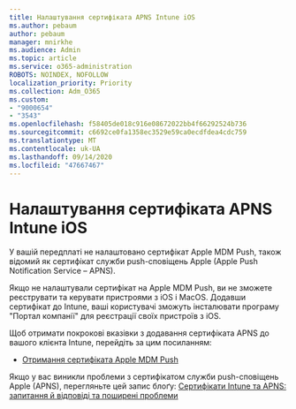 ```yaml
---
title: Налаштування сертифіката APNS Intune iOS
ms.author: pebaum
author: pebaum
manager: mnirkhe
ms.audience: Admin
ms.topic: article
ms.service: o365-administration
ROBOTS: NOINDEX, NOFOLLOW
localization_priority: Priority
ms.collection: Adm_O365
ms.custom:
- "9000654"
- "3543"
ms.openlocfilehash: f58405de018c916e08672022bb4f66292524b736
ms.sourcegitcommit: c6692ce0fa1358ec3529e59ca0ecdfdea4cdc759
ms.translationtype: MT
ms.contentlocale: uk-UA
ms.lasthandoff: 09/14/2020
ms.locfileid: "47667467"
---
```

# <a name="intune-ios-set-up-apns-certificate"></a>Налаштування сертифіката APNS Intune iOS

У вашій передплаті не налаштовано сертифікат Apple MDM Push, також відомий як сертифікат служби push-сповіщень Apple (Apple Push Notification Service – APNS).

Якщо не налаштували сертифікат на Apple MDM Push, ви не зможете реєструвати та керувати пристроями з iOS і MacOS. Додавши сертифікат до Intune, ваші користувачі зможуть інсталювати програму "Портал компанії" для реєстрації своїх пристроїв з iOS.

Щоб отримати покрокові вказівки з додавання сертифіката APNS до вашого клієнта Intune, перейдіть за цим посиланням:

- [Отримання сертифіката Apple MDM Push](https://docs.microsoft.com/mem/intune/enrollment/apple-mdm-push-certificate-get)

Якщо у вас виникли проблеми з сертифікатом служби push-сповіщень Apple (APNS), перегляньте цей запис блоґу: [Сертифікати Intune та APNS: запитання й відповіді та поширені проблеми](https://techcommunity.microsoft.com/t5/Intune-Customer-Success/Intune-and-the-APNs-certificate-FAQ-and-common-issues/ba-p/280121)
